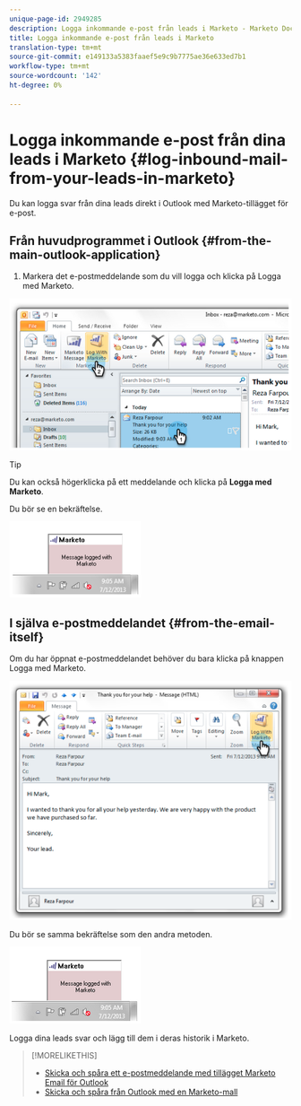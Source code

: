 ```yaml
---
unique-page-id: 2949285
description: Logga inkommande e-post från leads i Marketo - Marketo Docs - Produktdokumentation
title: Logga inkommande e-post från leads i Marketo
translation-type: tm+mt
source-git-commit: e149133a5383faaef5e9c9b7775ae36e633ed7b1
workflow-type: tm+mt
source-wordcount: '142'
ht-degree: 0%

---
```



# Logga inkommande e-post från dina leads i Marketo {#log-inbound-mail-from-your-leads-in-marketo}

Du kan logga svar från dina leads direkt i Outlook med Marketo-tillägget för e-post.

## Från huvudprogrammet i Outlook {#from-the-main-outlook-application}

1. Markera det e-postmeddelande som du vill logga och klicka på Logga med Marketo.

![](assets/image2014-9-23-17-3a12-3a44.png)

>[!TIP]
>
>Du kan också högerklicka på ett meddelande och klicka på **Logga med Marketo**.

Du bör se en bekräftelse.

![](assets/image2014-9-23-17-3a13-3a39.png)

## I själva e-postmeddelandet {#from-the-email-itself}

Om du har öppnat e-postmeddelandet behöver du bara klicka på knappen Logga med Marketo.

![](assets/image2014-9-23-17-3a14-3a14.png)

Du bör se samma bekräftelse som den andra metoden.

![](assets/image2014-9-23-17-3a14-3a29.png)

Logga dina leads svar och lägg till dem i deras historik i Marketo.

>[!MORELIKETHIS]
>
>* [Skicka och spåra ett e-postmeddelande med tillägget Marketo Email för Outlook](../../../product-docs/marketo-sales-insight/msi-outlook-plugin/send-and-track-an-email-with-the-email-add-in-for-outlook.md)
>* [Skicka och spåra från Outlook med en Marketo-mall](../../../product-docs/marketo-sales-insight/msi-outlook-plugin/send-and-track-from-outlook-using-a-marketo-template.md)

>



